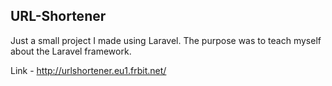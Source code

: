 ## URL-Shortener

Just a small project I made using Laravel. The purpose was to teach myself about the Laravel framework.

Link - http://urlshortener.eu1.frbit.net/


